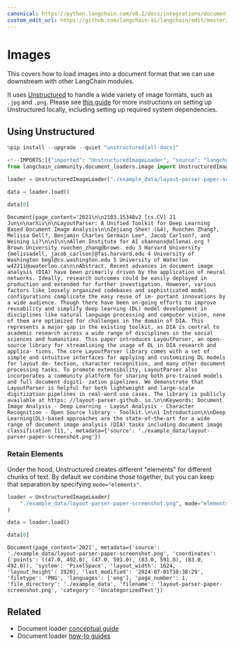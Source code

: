 ```yaml
---
canonical: https://python.langchain.com/v0.2/docs/integrations/document_loaders/image/
custom_edit_url: https://github.com/langchain-ai/langchain/edit/master/docs/docs/integrations/document_loaders/image.ipynb
---
```


# Images

This covers how to load images into a document format that we can use downstream with other LangChain modules.

It uses [Unstructured](https://unstructured.io/) to handle a wide variety of image formats, such as `.jpg` and `.png`. Please see [this guide](/docs/integrations/providers/unstructured/) for more instructions on setting up Unstructured locally, including setting up required system dependencies.

## Using Unstructured


```python
%pip install --upgrade --quiet "unstructured[all-docs]"
```


```python
<!--IMPORTS:[{"imported": "UnstructuredImageLoader", "source": "langchain_community.document_loaders.image", "docs": "https://api.python.langchain.com/en/latest/document_loaders/langchain_community.document_loaders.image.UnstructuredImageLoader.html", "title": "Images"}]-->
from langchain_community.document_loaders.image import UnstructuredImageLoader

loader = UnstructuredImageLoader("./example_data/layout-parser-paper-screenshot.png")

data = loader.load()

data[0]
```



```output
Document(page_content='2021\n\n2103.15348v2 [cs.CV] 21 Jun\n\narXiv\n\nLayoutParser: A Unified Toolkit for Deep Learning Based Document Image Analysis\n\nZejiang Shen! (&4), Ruochen Zhang?, Melissa Dell?, Benjamin Charles Germain Lee*, Jacob Carlson?, and Weining Li?\n\n1\n\nAllen Institute for AI shannons@allenai.org ? Brown University ruochen_zhang@brown. edu 3 Harvard University {melissadell, jacob_carlson}@fas.harvard.edu 4 University of Washington begl@cs.washington.edu 5 University of Waterloo w4221i@uwaterloo.ca\n\nAbstract. Recent advances in document image analysis (DIA) have been primarily driven by the application of neural networks. Ideally, research outcomes could be easily deployed in production and extended for further investigation. However, various factors like loosely organized codebases and sophisticated model configurations complicate the easy reuse of im- portant innovations by a wide audience. Though there have been on-going efforts to improve reusability and simplify deep learning (DL) model development in disciplines like natural language processing and computer vision, none of them are optimized for challenges in the domain of DIA. This represents a major gap in the existing toolkit, as DIA is central to academic research across a wide range of disciplines in the social sciences and humanities. This paper introduces LayoutParser, an open-source library for streamlining the usage of DL in DIA research and applica- tions. The core LayoutParser library comes with a set of simple and intuitive interfaces for applying and customizing DL models for layout de- tection, character recognition, and many other document processing tasks. To promote extensibility, LayoutParser also incorporates a community platform for sharing both pre-trained models and full document digiti- zation pipelines. We demonstrate that LayoutParser is helpful for both lightweight and large-scale digitization pipelines in real-word use cases. The library is publicly available at https: //layout-parser.github. io.\n\nKeywords: Document Image Analysis - Deep Learning - Layout Analysis - Character Recognition - Open Source library - Toolkit.\n\n1 Introduction\n\nDeep Learning(DL)-based approaches are the state-of-the-art for a wide range of document image analysis (DIA) tasks including document image classification [11,', metadata={'source': './example_data/layout-parser-paper-screenshot.png'})
```


### Retain Elements

Under the hood, Unstructured creates different "elements" for different chunks of text. By default we combine those together, but you can keep that separation by specifying `mode="elements"`.


```python
loader = UnstructuredImageLoader(
    "./example_data/layout-parser-paper-screenshot.png", mode="elements"
)

data = loader.load()

data[0]
```



```output
Document(page_content='2021', metadata={'source': './example_data/layout-parser-paper-screenshot.png', 'coordinates': {'points': ((47.0, 492.0), (47.0, 591.0), (83.0, 591.0), (83.0, 492.0)), 'system': 'PixelSpace', 'layout_width': 1624, 'layout_height': 1920}, 'last_modified': '2024-07-01T10:38:29', 'filetype': 'PNG', 'languages': ['eng'], 'page_number': 1, 'file_directory': './example_data', 'filename': 'layout-parser-paper-screenshot.png', 'category': 'UncategorizedText'})
```



## Related

- Document loader [conceptual guide](/docs/concepts/#document-loaders)
- Document loader [how-to guides](/docs/how_to/#document-loaders)